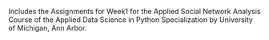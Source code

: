 Includes the Assignments for Week1 for the Applied Social Network Analysis Course of the Applied Data Science in Python Specialization by University of Michigan, Ann Arbor.
